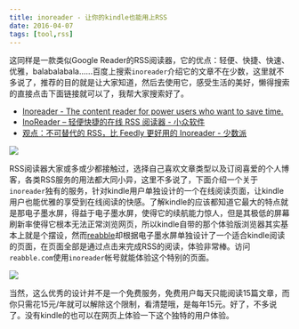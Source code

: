 ```yaml
---
title: inoreader - 让你的kindle也能用上RSS
date: 2016-04-07
tags: [tool,rss]
---
```


这同样是一款类似Google Reader的RSS阅读器，它的优点：轻便、快捷、快速、优雅，balabalabala......百度上搜索`inoreader`介绍它的文章不在少数，这里就不多说了，推荐的目的就是让大家知道，然后去使用它，感受生活的美好，懒得搜索的直接点击下面链接就可以了，我帮大家搜索好了。

- [Inoreader - The content reader for power users who want to save time.](https://www.inoreader.com/)
- [InoReader – 轻便快捷的在线 RSS 阅读器 - 小众软件](http://www.appinn.com/inoreader/)
- [观点：不可替代的 RSS，比 Feedly 更好用的 Inoreader - 少数派](http://sspai.com/27576) 

![](/image/tools/inoreader.png)

RSS阅读器大家或多或少都接触过，选择自己喜欢文章类型以及订阅喜爱的个人博客，各类RSS服务的用法都大同小异，这里不多说了，下面介绍一个关于`inoreader`独有的服务，针对kindle用户单独设计的一个在线阅读页面，让kindle用户也能优雅的享受到在线阅读的快感。了解kindle的应该都知道它最大的特点就是那电子墨水屏，得益于电子墨水屏，使得它的续航能力惊人，但是其极低的屏幕刷新率使得它根本无法正常浏览网页，所以kindle自带的那个体验版浏览器其实基本上就是个摆设，然而[reabble](http://reabble.com)却根据电子墨水屏单独设计了一个适合kindle阅读的页面，在页面全部是通过点击来完成RSS的阅读，体验非常棒。访问`reabble.com`使用`inoreader`帐号就能体验这个特别的页面。

![](/image/tools/reabble.png)

当然，这么优秀的设计并不是一个免费服务，免费用户每天只能阅读15篇文章，而你只需花15元/年就可以解除这个限制，看清楚哦，是每年15元。好了，不多说了。没有kindle的也可以在网页上体验一下这个独特的用户体验。